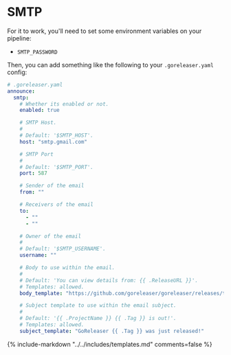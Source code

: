 # SMTP

For it to work, you'll need to set some environment variables on your pipeline:

- `SMTP_PASSWORD`

Then, you can add something like the following to your `.goreleaser.yaml` config:

```yaml
# .goreleaser.yaml
announce:
  smtp:
    # Whether its enabled or not.
    enabled: true

    # SMTP Host.
    #
    # Default: '$SMTP_HOST'.
    host: "smtp.gmail.com"

    # SMTP Port
    #
    # Default: '$SMTP_PORT'.
    port: 587

    # Sender of the email
    from: ""

    # Receivers of the email
    to:
      - ""
      - ""

    # Owner of the email
    #
    # Default: '$SMTP_USERNAME'.
    username: ""

    # Body to use within the email.
    #
    # Default: 'You can view details from: {{ .ReleaseURL }}'.
    # Templates: allowed.
    body_template: "https://github.com/goreleaser/goreleaser/releases/tag/{{ .Tag }}"

    # Subject template to use within the email subject.
    #
    # Default: '{{ .ProjectName }} {{ .Tag }} is out!'.
    # Templates: allowed.
    subject_template: "GoReleaser {{ .Tag }} was just released!"
```

{% include-markdown "../../includes/templates.md" comments=false %}
